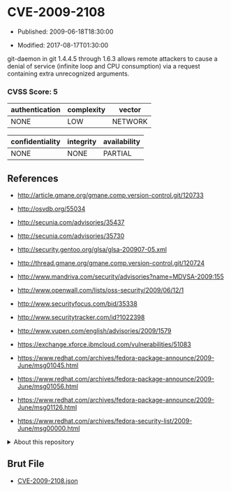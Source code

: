 # CVE-2009-2108

- Published: 2009-06-18T18:30:00

- Modified: 2017-08-17T01:30:00

git-daemon in git 1.4.4.5 through 1.6.3 allows remote attackers to cause a denial of service (infinite loop and CPU consumption) via a request containing extra unrecognized arguments.

### CVSS Score: **5**

| authentication | complexity | vector |
| --- | --- | --- |
| NONE | LOW | NETWORK |

| confidentiality | integrity | availability |
| --- | --- | --- |
| NONE | NONE | PARTIAL |

## References

* http://article.gmane.org/gmane.comp.version-control.git/120733

* http://osvdb.org/55034

* http://secunia.com/advisories/35437

* http://secunia.com/advisories/35730

* http://security.gentoo.org/glsa/glsa-200907-05.xml

* http://thread.gmane.org/gmane.comp.version-control.git/120724

* http://www.mandriva.com/security/advisories?name=MDVSA-2009:155

* http://www.openwall.com/lists/oss-security/2009/06/12/1

* http://www.securityfocus.com/bid/35338

* http://www.securitytracker.com/id?1022398

* http://www.vupen.com/english/advisories/2009/1579

* https://exchange.xforce.ibmcloud.com/vulnerabilities/51083

* https://www.redhat.com/archives/fedora-package-announce/2009-June/msg01045.html

* https://www.redhat.com/archives/fedora-package-announce/2009-June/msg01056.html

* https://www.redhat.com/archives/fedora-package-announce/2009-June/msg01126.html

* https://www.redhat.com/archives/fedora-security-list/2009-June/msg00000.html

<details>
<summary>About this repository</summary> 

  This repository is part of the project [Live Hack CVE](https://github.com/Live-Hack-CVE). Main website can be found [www.live-hack.org](https://www.live-hack.org) 
  
  Made by [Sn0wAlice](https://github.com/Sn0wAlice) for the people that care about security and need to have a feed of the latest CVEs. Hope you enjoy it, don't forget to star the repo and follow me on [Twitter](https://twitter.com/Sn0wAlice) and [Github](https://github.com/Sn0wAlice). And that is my [personnal website](https://www.alice-snow.me/)

  - [Home Page](https://github.com/Live-Hack-CVE)
  - [Framework](https://github.com/Live-Hack-CVE/cve-framework)
  - [CVE database](https://github.com/Live-Hack-CVE/full_database)
  - [Changelog](https://github.com/Live-Hack-CVE/Changelog)
</details>

## Brut File

* [CVE-2009-2108.json](https://raw.githubusercontent.com/Live-Hack-CVE/full_database/main/cves/2009/CVE-2009-2108.json)


